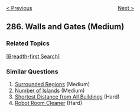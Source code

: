 <!--|This file generated by command(leetcode description); DO NOT EDIT.    |-->
<!--+----------------------------------------------------------------------+-->
<!--|@author    Openset <openset.wang@gmail.com>                           |-->
<!--|@link      https://github.com/openset                                 |-->
<!--|@home      https://github.com/openset/leetcode                        |-->
<!--+----------------------------------------------------------------------+-->

[< Previous](https://github.com/openset/leetcode/tree/master/problems/inorder-successor-in-bst "Inorder Successor in BST")
　　　　　　　　　　　　　　　　
[Next >](https://github.com/openset/leetcode/tree/master/problems/find-the-duplicate-number "Find the Duplicate Number")

## 286. Walls and Gates (Medium)



### Related Topics
  [[Breadth-first Search](https://github.com/openset/leetcode/tree/master/tag/breadth-first-search/README.md)]

### Similar Questions
  1. [Surrounded Regions](https://github.com/openset/leetcode/tree/master/problems/surrounded-regions) (Medium)
  1. [Number of Islands](https://github.com/openset/leetcode/tree/master/problems/number-of-islands) (Medium)
  1. [Shortest Distance from All Buildings](https://github.com/openset/leetcode/tree/master/problems/shortest-distance-from-all-buildings) (Hard)
  1. [Robot Room Cleaner](https://github.com/openset/leetcode/tree/master/problems/robot-room-cleaner) (Hard)
